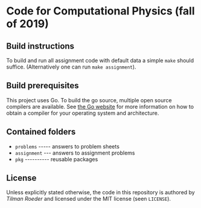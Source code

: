 # Code for Computational Physics (fall of 2019)

## Build instructions

To build and run all assignment code with default data a simple `make` should suffice. (Alternatively
one can run `make assignment`).


## Build prerequisites

This project uses Go. To build the go source, multiple open source compilers are available. See
[the Go website](https://golang.org) for more information on how to obtain a compiler for your
operating system and architecture.


## Contained folders

- `problems` ----- answers to problem sheets
- `assignment` --- answers to assignment problems
- `pkg` ---------- reusable packages


## License

Unless explicitly stated otherwise, the code in this repository is authored by _Tilman Roeder_ and
licensed under the MIT license (seen `LICENSE`).
